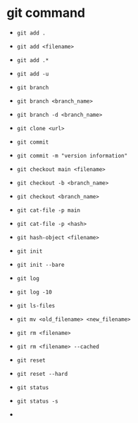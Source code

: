 # git command

- `git add .`
- `git add <filename>`
- `git add .*`
- `git add -u`
- `git branch`
- `git branch <branch_name>`
- `git branch -d <branch_name>`
- `git clone <url>`
- `git commit`
- `git commit -m "version information"`
- `git checkout main <filename>`
- `git checkout -b <branch_name>`
- `git checkout <branch_name>`
- `git cat-file -p main`
- `git cat-file -p <hash>`
- `git hash-object <filename>`
- `git init`
- `git init --bare`
- `git log`
- `git log -10`
- `git ls-files`
- `git mv <old_filename> <new_filename>`
- `git rm <filename>`
- `git rm <filename> --cached`
- `git reset`
- `git reset --hard`
- `git status`
- `git status -s`

-

